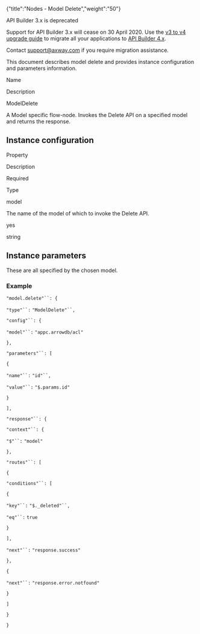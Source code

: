 {"title":"Nodes - Model Delete","weight":"50"} 

API Builder 3.x is deprecated

Support for API Builder 3.x will cease on 30 April 2020. Use the [v3 to v4 upgrade guide](https://docs.axway.com/bundle/API_Builder_4x_allOS_en/page/api_builder_v3_to_v4_upgrade_guide.html) to migrate all your applications to [API Builder 4.x](https://docs.axway.com/bundle/API_Builder_4x_allOS_en/page/api_builder_getting_started_guide.html).

Contact [support@axway.com](mailto:support@axway.com) if you require migration assistance.

This document describes model delete and provides instance configuration and parameters information.

Name

Description

ModelDelete

A Model specific flow-node. Invokes the Delete API on a specified model and returns the response.

## Instance configuration

Property

Description

Required

Type

model

The name of the model of which to invoke the Delete API.

yes

string

## Instance parameters

These are all specified by the chosen model.

### Example

`"model.delete"``: {`

`"type"``:` `"ModelDelete"``,`

`"config"``: {`

`"model"``:` `"appc.arrowdb/acl"`

`},`

`"parameters"``: [`

`{`

`"name"``:` `"id"``,`

`"value"``:` `"$.params.id"`

`}`

`],`

`"response"``: {`

`"context"``: {`

`"$"``:` `"model"`

`},`

`"routes"``: [`

`{`

`"conditions"``: [`

`{`

`"key"``:` `"$._deleted"``,`

`"eq"``:` `true`

`}`

`],`

`"next"``:` `"response.success"`

`},`

`{`

`"next"``:` `"response.error.notfound"`

`}`

`]`

`}`

`}`